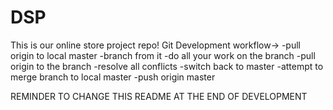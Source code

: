# DSP
This is our online store project repo!
Git Development workflow->
	-pull origin to local  master
	-branch from it
	-do all your work on the branch
	-pull origin to the branch
	-resolve all conflicts
	-switch back to master
	-attempt to merge branch to local master
	-push origin master

REMINDER TO CHANGE THIS README AT THE END OF DEVELOPMENT